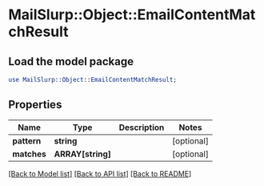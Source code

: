 # MailSlurp::Object::EmailContentMatchResult

## Load the model package
```perl
use MailSlurp::Object::EmailContentMatchResult;
```

## Properties
Name | Type | Description | Notes
------------ | ------------- | ------------- | -------------
**pattern** | **string** |  | [optional] 
**matches** | **ARRAY[string]** |  | [optional] 

[[Back to Model list]](../README#documentation-for-models) [[Back to API list]](../README#documentation-for-api-endpoints) [[Back to README]](../README)


